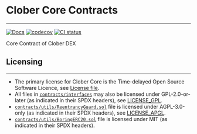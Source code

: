 # Clober Core Contracts

----
[![Docs](https://img.shields.io/badge/docs-%F0%9F%93%84-blue)](https://docs.clober.io/)
[![codecov](https://codecov.io/gh/clober-dex/core/branch/dev/graph/badge.svg?token=QNSGDYQOL7)](https://codecov.io/gh/clober-dex/core)
[![CI status](https://github.com/clober-dex/core/actions/workflows/ci.yaml/badge.svg)](https://github.com/clober-dex/core/actions/workflows/ci.yaml)

Core Contract of Clober DEX


## Licensing

---------

- The primary license for Clober Core is the Time-delayed Open Source Software Licence, see [License file](LICENSE.pdf).
- All files in [`contracts/interfaces`](contracts/interfaces) may also be licensed under GPL-2.0-or-later (as indicated in their SPDX headers), see [LICENSE_GPL](contracts/interfaces/LICENSE_GPL).
- [`contracts/utils/ReentrancyGuard.sol`](contracts/utils/ReentrancyGuard.sol) file is licensed under AGPL-3.0-only (as indicated in their SPDX headers), see [LICENSE_APGL](contracts/utils/LICENSE_APGL).
- [`contracts/utils/BoringERC20.sol`](contracts/utils/BoringERC20.sol) file is licensed under MIT (as indicated in their SPDX headers).
